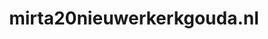 ---
layout: post
title:  "mirta20nieuwerkerkgouda.nl"
internal_url:  "/data/mirta20nieuwerkerkgouda.nl.html"
categories: dutchgov
---